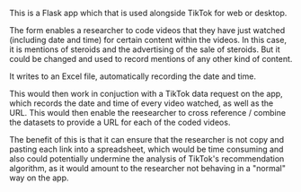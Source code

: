 This is a Flask app which that is used alongside TikTok for web or desktop.

The form enables a researcher to code videos that they have just watched (including date and time) for certain content within the videos. In this case, it is mentions of steroids and the advertising of the sale of steroids. But it could be changed and used to record mentions of any other kind of content.

It writes to an Excel file, automatically recording the date and time.

This would then work in conjuction with a TikTok data request on the app, which records the date and time of every video watched, as well as the URL. This would then enable the reesearcher to cross reference / combine the datasets to provide a URL for each of the coded videos.

The benefit of this is that it can ensure that the researcher is not copy and pasting each link into a spreadsheet, which would be time consuming and also could potentially undermine the analysis of TikTok's recommendation algorithm, as it would amount to the researcher not behaving in a "normal" way on the app.